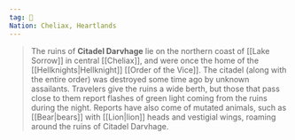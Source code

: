 ```yaml
---
tag: 🏰
Nation: Cheliax, Heartlands
---
```

> The ruins of **Citadel Darvhage** lie on the northern coast of [[Lake Sorrow]] in central [[Cheliax]], and were once the home of the [[Hellknights|Hellknight]] [[Order of the Vice]]. The citadel (along with the entire order) was destroyed some time ago by unknown assailants. Travelers give the ruins a wide berth, but those that pass close to them report flashes of green light coming from the ruins during the night. Reports have also come of mutated animals, such as [[Bear|bears]] with [[Lion|lion]] heads and vestigial wings, roaming around the ruins of Citadel Darvhage.








